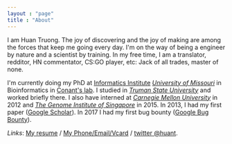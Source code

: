 ```yaml
---
layout : "page"
title : "About"
---
```


I am Huan Truong. The joy of discovering and the joy of making are among the forces that keep me going every day. I'm on the way of being a engineer by nature and a scientist by training. In my free time, I am a translator, redditor, HN commentator, CS:GO player, etc: Jack of all trades, master of none.

I'm currently doing my PhD at [Informatics Institute](http://muii.missouri.edu/) [_University of Missouri_](http://www.mizzou.edu/) in Bioinformatics in [Conant's lab](http://web.missouri.edu/~conantg/). I studied in [_Truman State University_](http://www.truman.edu/) and worked briefly there. I also have interned at [_Carnegie Mellon University_](http://www.cmu.edu/) in 2012 and [_The Genome Institute of Singapore_](http://www.a-star.edu.sg/gis) in 2015. In 2013, I had my first paper ([Google Scholar](https://scholar.google.com/citations?user=ZTuFnawAAAAJ&hl=en)). In 2017 I had my first bug bounty ([Google Bug Bounty](https://bughunter.withgoogle.com/profile/d5f16dfd-6636-4460-ac1b-24d6c9bbb4b2)).

_Links_: [My resume](/resume.pdf) / [My Phone/Email/Vcard](/vc) / [twitter @huant](https://twitter.com/huant).
